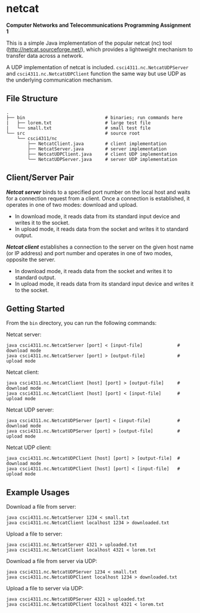 # netcat

**Computer Networks and Telecommunications Programming Assignment 1**

This is a simple Java implementation of the popular netcat (nc) tool (http://netcat.sourceforge.net/), which provides a lightweight mechanism to transfer data across a network.

A UDP implementation of netcat is included. `csci4311.nc.NetcatUDPServer` and `csci4311.nc.NetcatUDPClient` function the same way but use UDP as the underlying communication mechanism.

## File Structure

    .
    ├── bin                              # binaries; run commands here
    |   ├── lorem.txt                    # large test file
    |   └── small.txt                    # small test file
    └── src                              # source root
        └── csci4311/nc
            ├── NetcatClient.java        # client implementation
            ├── NetcatServer.java        # server implementation
            ├── NetcatUDPClient.java     # client UDP implementation
            └── NetcatUDPServer.java     # server UDP implementation

## Client/Server Pair

***Netcat server*** binds to a specified port number on the local host and waits for a connection request from a client. Once a connection is established, it operates in one of two modes: download and upload.
* In download mode, it reads data from its standard input device and writes it to the socket.
* In upload mode, it reads data from the socket and writes it to standard output.

***Netcat client*** establishes a connection to the server on the given host name (or IP address) and port
number and operates in one of two modes, opposite the server.
* In download mode, it reads data from the socket and writes it to standard output.
* In upload mode, it reads data from its standard input device and writes it to the socket.

## Getting Started
From the `bin` directory, you can run the following commands:

Netcat server:
```
java csci4311.nc.NetcatServer [port] < [input-file]             # download mode
java csci4311.nc.NetcatServer [port] > [output-file]            # upload mode
```

Netcat client:
```
java csci4311.nc.NetcatClient [host] [port] > [output-file]     # download mode
java csci4311.nc.NetcatClient [host] [port] < [input-file]      # upload mode
```

Netcat UDP server:
```
java csci4311.nc.NetcatUDPServer [port] < [input-file]          # download mode
java csci4311.nc.NetcatUDPServer [port] > [output-file]         # upload mode
```

Netcat UDP client:
```
java csci4311.nc.NetcatUDPClient [host] [port] > [output-file]  # download mode
java csci4311.nc.NetcatUDPClient [host] [port] < [input-file]   # upload mode
```

## Example Usages

Download a file from server:
```
java csci4311.nc.NetcatServer 1234 < small.txt
java csci4311.nc.NetcatClient localhost 1234 > downloaded.txt
```

Upload a file to server:
```
java csci4311.nc.NetcatServer 4321 > uploaded.txt
java csci4311.nc.NetcatClient localhost 4321 < lorem.txt
```

Download a file from server via UDP:
```
java csci4311.nc.NetcatUDPServer 1234 < small.txt
java csci4311.nc.NetcatUDPClient localhost 1234 > downloaded.txt
```

Upload a file to server via UDP:
```
java csci4311.nc.NetcatUDPServer 4321 > uploaded.txt
java csci4311.nc.NetcatUDPClient localhost 4321 < lorem.txt
```
